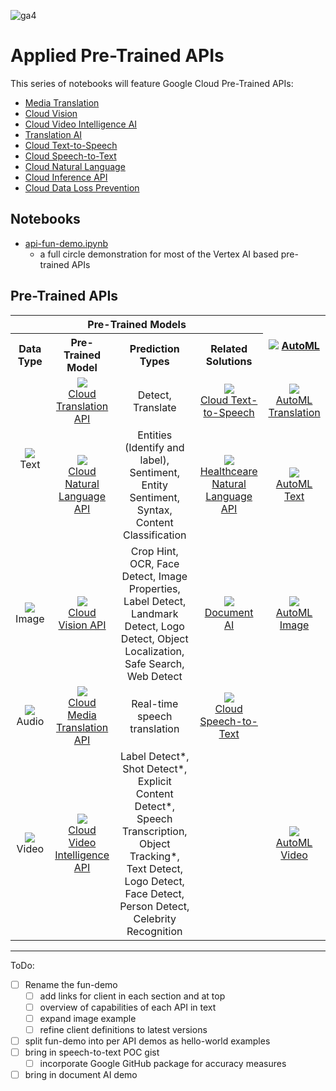 ![ga4](https://www.google-analytics.com/collect?v=2&tid=G-6VDTYWLKX6&cid=1&en=page_view&sid=1&dl=statmike%2Fvertex-ai-mlops%2FApplied+Pre-Trained+APIs&dt=readme.md)

# Applied Pre-Trained APIs
This series of notebooks will feature Google Cloud Pre-Trained APIs:
- [Media Translation](https://cloud.google.com/translate/media/docs/streaming)
- [Cloud Vision](https://cloud.google.com/vision/docs/features-list)
- [Cloud Video Intelligence AI](https://cloud.google.com/video-intelligence/docs/features)
- [Translation AI](https://cloud.google.com/translate/docs/overview)
- [Cloud Text-to-Speech](https://cloud.google.com/text-to-speech/docs/before-you-begin)
- [Cloud Speech-to-Text](https://cloud.google.com/speech-to-text/docs/concepts)
- [Cloud Natural Language](https://cloud.google.com/natural-language/docs/basics)
- [Cloud Inference API](https://cloud.google.com/inference/docs)
- [Cloud Data Loss Prevention](https://cloud.google.com/dlp/docs/concepts)

## Notebooks
- [api-fun-demo.ipynb](./api-fun-demo.ipynb)
    - a full circle demonstration for most of the Vertex AI based pre-trained APIs

## Pre-Trained APIs
<table style='text-align:center;vertical-align:middle' width="100%" cellpadding="1" cellspacing="0">
    <tr>
        <th colspan='4'>Pre-Trained Models</th>
        <th rowspan='2'>
            <img src="https://fonts.gstatic.com/s/i/gcpiconscolors/automl/v1/32px.svg">
            <a href="https://cloud.google.com/vertex-ai/docs/beginner/beginners-guide" target="_blank">AutoML</a>
        </th>
    </tr>
    <tr>
        <th>Data Type</th>
        <th>Pre-Trained Model</th>
        <th>Prediction Types</th>
        <th>Related Solutions</th>
    </tr>
    <tr>
        <td rowspan='2'>
            <img src="https://fonts.gstatic.com/s/i/short-term/release/googlesymbols/text_snippet/default/40px.svg">
            <br>Text
        </td>
        <td>
            <img src="https://fonts.gstatic.com/s/i/gcpiconscolors/cloud_translation_api/v1/32px.svg">
            <br><a href="https://cloud.google.com/translate/docs/overview" target="_blank">Cloud Translation API</a>
        </td>
        <td>Detect, Translate</td>
        <td>
            <img src="https://fonts.gstatic.com/s/i/gcpiconscolors/text-to-speech/v1/32px.svg">
            <br><a href="https://cloud.google.com/text-to-speech/docs/basics" target="_blank">Cloud Text-to-Speech</a>
        </td>
        <td>
            <img src="https://fonts.gstatic.com/s/i/gcpiconscolors/automl_translation/v1/32px.svg">
            <br><a href="https://cloud.google.com/translate/automl/docs" target="_blank">AutoML Translation</a>
        </td>
    </tr>
            <tr>
                <td>
                   <img src="https://fonts.gstatic.com/s/i/gcpiconscolors/cloud_natural_language_api/v1/32px.svg">
                   <br><a href="https://cloud.google.com/natural-language/docs/quickstarts" target="_blank">Cloud Natural Language API</a>
                </td>
                <td>
                    Entities (Identify and label), Sentiment, Entity Sentiment, Syntax, Content Classification
                </td>
                <td>
                    <img src="https://fonts.gstatic.com/s/i/gcpiconscolors/healthcare_nlp_api/v1/32px.svg">
                    <br><a href="https://cloud.google.com/healthcare-api/docs/how-tos/nlp" target="_blank">Healthceare Natural Language API</a>
                </td>
                <td>
                    <img src="https://fonts.gstatic.com/s/i/gcpiconscolors/automl_natural_language/v1/32px.svg">
                    <br><a href="https://cloud.google.com/vertex-ai/docs/training-overview#text_data" target="_blank">AutoML Text</a>
            </tr>
    <tr>
        <td>
            <img src="https://fonts.gstatic.com/s/i/short-term/release/googlesymbols/image/default/40px.svg">
            <br>Image
        </td>
        <td>
            <img src="https://fonts.gstatic.com/s/i/gcpiconscolors/cloud_vision_api/v1/32px.svg">
            <br><a href="https://cloud.google.com/vision/docs/features-list" target="_blank">Cloud Vision API</a>
        </td>
        <td>
            Crop Hint, OCR, Face Detect, Image Properties, Label Detect, Landmark Detect, Logo Detect, Object Localization, Safe Search, Web Detect
        </td>
        <td>
            <img src="https://fonts.gstatic.com/s/i/gcpiconscolors/document_ai/v1/32px.svg">
            <br><a href="https://cloud.google.com/document-ai/docs/processors-list" target="_blank">Document AI</a>
        </td>
        <td>
            <img src="https://fonts.gstatic.com/s/i/gcpiconscolors/automl_vision/v1/32px.svg">
            <br><a href="https://cloud.google.com/vertex-ai/docs/training-overview#image_data" target="_blank">AutoML Image</a>
        </td>
    </tr>
    <tr>
        <td>
            <img src="https://fonts.gstatic.com/s/i/short-term/release/googlesymbols/mic/default/40px.svg">
            <br>Audio
        </td>
        <td>
            <img src="https://fonts.gstatic.com/s/i/gcpiconscolors/media_translation_api/v1/32px.svg">
            <br><a href="https://cloud.google.com/media-translation" target="_blank">Cloud Media Translation API</a>
        </td>
        <td>Real-time speech translation</td>
        <td>
            <img src="https://fonts.gstatic.com/s/i/gcpiconscolors/speech-to-text/v1/32px.svg">
            <br><a href="https://cloud.google.com/speech-to-text/docs/basics" target="_blank">Cloud Speech-to-Text</a>
        </td>
        <td></td>
    </tr>
    <tr>
        <td>
            <img src="https://fonts.gstatic.com/s/i/short-term/release/googlesymbols/videocam/default/40px.svg">
            <br>Video
        </td>
        <td>
            <img src="https://fonts.gstatic.com/s/i/gcpiconscolors/video_intelligence_api/v1/32px.svg">
            <br><a href="https://cloud.google.com/video-intelligence/docs/quickstarts" target="_blank">Cloud Video Intelligence API</a>
        </td>
        <td>
            Label Detect*, Shot Detect*, Explicit Content Detect*, Speech Transcription, Object Tracking*, Text Detect, Logo Detect, Face Detect, Person Detect, Celebrity Recognition
        </td>
        <td></td>
        <td>
            <img src="https://fonts.gstatic.com/s/i/gcpiconscolors/automl_video_intelligence/v1/32px.svg">
            <br><a href="https://cloud.google.com/vertex-ai/docs/training-overview#video_data" target="_blank">AutoML Video</a>
        </td>
    </tr>
</table>

---

ToDo:
- [ ] Rename the fun-demo
    - [ ] add links for client in each section and at top
    - [ ] overview of capabilities of each API in text
    - [ ] expand image example
    - [ ] refine client definitions to latest versions
- [ ] split fun-demo into per API demos as hello-world examples
- [ ] bring in speech-to-text POC gist
    - [ ] incorporate Google GitHub package for accuracy measures
- [ ] bring in document AI demo